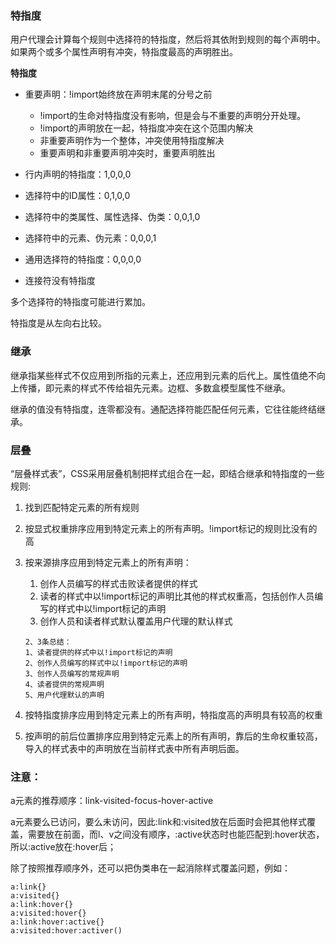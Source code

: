 ### 特指度

用户代理会计算每个规则中选择符的特指度，然后将其依附到规则的每个声明中。如果两个或多个属性声明有冲突，特指度最高的声明胜出。

**特指度**

- 重要声明：!import始终放在声明末尾的分号之前
  - !import的生命对特指度没有影响，但是会与不重要的声明分开处理。
  - !import的声明放在一起，特指度冲突在这个范围内解决
  - 非重要声明作为一个整体，冲突使用特指度解决
  - 重要声明和非重要声明冲突时，重要声明胜出

- 行内声明的特指度：1,0,0,0

- 选择符中的ID属性：0,1,0,0
- 选择符中的类属性、属性选择、伪类：0,0,1,0
- 选择符中的元素、伪元素：0,0,0,1
- 通用选择符的特指度：0,0,0,0
- 连接符没有特指度

多个选择符的特指度可能进行累加。

特指度是从左向右比较。

### 继承

继承指某些样式不仅应用到所指的元素上，还应用到元素的后代上。属性值绝不向上传播，即元素的样式不传给祖先元素。边框、多数盒模型属性不继承。

继承的值没有特指度，连零都没有。通配选择符能匹配任何元素，它往往能终结继承。

### 层叠

“层叠样式表”，CSS采用层叠机制把样式组合在一起，即结合继承和特指度的一些规则:

1. 找到匹配特定元素的所有规则

2. 按显式权重排序应用到特定元素上的所有声明。!import标记的规则比没有的高

3. 按来源排序应用到特定元素上的所有声明：

   1. 创作人员编写的样式击败读者提供的样式
   2. 读者的样式中以!import标记的声明比其他的样式权重高，包括创作人员编写的样式中以!import标记的声明
   3. 创作人员和读者样式默认覆盖用户代理的默认样式

   ```
   2、3条总结：
   1、读者提供的样式中以!import标记的声明
   2、创作人员编写的样式中以!import标记的声明
   3、创作人员编写的常规声明
   4、读者提供的常规声明
   5、用户代理默认的声明
   ```

4. 按特指度排序应用到特定元素上的所有声明，特指度高的声明具有较高的权重

5. 按声明的前后位置排序应用到特定元素上的所有声明，靠后的生命权重较高，导入的样式表中的声明放在当前样式表中所有声明后面。

### 注意：

a元素的推荐顺序：link-visited-focus-hover-active

a元素要么已访问，要么未访问，因此:link和:visited放在后面时会把其他样式覆盖，需要放在前面，而l、v之间没有顺序，:active状态时也能匹配到:hover状态，所以:active放在:hover后；

除了按照推荐顺序外，还可以把伪类串在一起消除样式覆盖问题，例如：

```
a:link{}
a:visited{}
a:link:hover{}
a:visited:hover{}
a:link:hover:active{}
a:visited:hover:activer()
```















